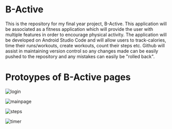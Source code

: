 # B-Active
This is the repository for my final year project, B-Active. This application will be associated as a fitness application which will provide the user with multiple features in order to encourage physical activity. The application will be developed on Android Studio Code and will allow users to track-calories, time their runs/workouts, create workouts, count their steps etc. Github will assist in maintaining version control so any changes made can be easily pushed to the repository and any mistakes can easily be "rolled back".
# Protoypes of B-Active pages
![login](https://user-images.githubusercontent.com/55754104/147768564-5c460b61-62f6-41d6-bc9e-3cc8903c34e1.JPG)

![mainpage](https://user-images.githubusercontent.com/55754104/147768574-2f0ed4a1-1a0d-42e5-83bd-d81ad7dca31b.JPG)

![steps](https://user-images.githubusercontent.com/55754104/147768580-8ff196a8-b247-48f2-82f9-47ae91f7faef.JPG)

![timer](https://user-images.githubusercontent.com/55754104/147768584-d44d6290-84c5-4d42-a688-3788e6ef2d17.JPG)
